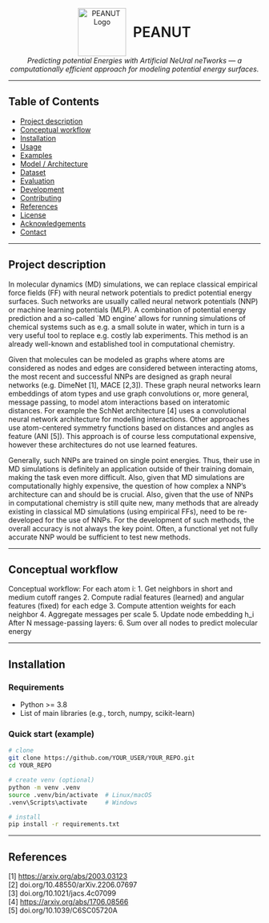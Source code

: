 <!--
  README skeleton for PEANUT project
  Replace placeholders (UPPERCASE) and remove comments when you fill them.
-->

<p align="center">
  <img src="https://github.com/user-attachments/assets/df36443e-af81-4ff5-acbb-35521bc64a5f" alt="PEANUT Logo" width="96" height="96" style="vertical-align:middle; margin-right:10px;">
  <span style="font-size:28px; font-weight:600; vertical-align:middle;">PEANUT</span><br>
  <em>Predicting potential Energies with Artificial NeUral neTworks — a computationally efficient approach for modeling potential energy surfaces.</em>
</p>

---

## Table of Contents
- [Project description](#Project-description)
- [Conceptual workflow](#conceptual-workflow)
- [Installation](#installation)
- [Usage](#usage)
- [Examples](#examples)
- [Model / Architecture](#model--architecture)
- [Dataset](#dataset)
- [Evaluation](#evaluation)
- [Development](#development)
- [Contributing](#contributing)
- [References](#references)
- [License](#license)
- [Acknowledgements](#acknowledgements)
- [Contact](#contact)

---

## Project description
<!-- Brief project summary: what it does, why it exists, what problem it solves. -->
In molecular dynamics (MD) simulations, we can replace classical empirical force fields (FF) with neural network potentials to predict potential energy surfaces. Such networks are usually called neural network potentials (NNP) or machine learning potentials (MLP). A combination of potential energy prediction and a so-called `MD engine’ allows for running simulations of chemical systems such as e.g. a small solute in water, which in turn is a very useful tool to replace e.g. costly lab experiments. This method is an already well-known and established tool in computational chemistry.

Given that molecules can be modeled as graphs where atoms are considered as nodes and edges are considered between interacting atoms, the most recent and successful NNPs are designed as graph neural networks (e.g. DimeNet [1], MACE [2,3]). These graph neural networks learn embeddings of atom types and use graph convolutions or, more general, message passing, to model atom interactions based on interatomic distances. For example the SchNet architecture [4] uses a convolutional neural network architecture for modelling interactions. Other approaches use atom-centered symmetry functions based on distances and angles as feature (ANI [5]). This approach is of course less computational expensive, however these architectures do not use learned features.

Generally, such NNPs are trained on single point energies. Thus, their use in MD simulations is definitely an application outside of their training domain, making the task even more difficult. Also, given that MD simulations are computationally highly expensive, the question of how complex a NNP’s architecture can and should be is crucial. Also, given that the use of NNPs in computational chemistry is still quite new, many methods that are already existing in classical MD simulations (using empirical FFs), need to be re-developed for the use of NNPs. For the development of such methods, the overall accuracy is not always the key point. Often, a functional yet not fully accurate NNP would be sufficient to test new methods.

---

## Conceptual workflow
<!-- Bullet-list of main capabilities -->
Conceptual workflow:
For each atom i:
    1. Get neighbors in short and medium cutoff ranges
    2. Compute radial features (learned) and angular features (fixed) for each edge
    3. Compute attention weights for each neighbor
    4. Aggregate messages per scale
    5. Update node embedding h_i
After N message-passing layers:
    6. Sum over all nodes to predict molecular energy

---

## Installation
<!-- Minimal instructions to get started locally. -->
### Requirements
- Python >= 3.8
- List of main libraries (e.g., torch, numpy, scikit-learn)

### Quick start (example)
```bash
# clone
git clone https://github.com/YOUR_USER/YOUR_REPO.git
cd YOUR_REPO

# create venv (optional)
python -m venv .venv
source .venv/bin/activate  # Linux/macOS
.venv\Scripts\activate     # Windows

# install
pip install -r requirements.txt
```
---

## References
[1] https://arxiv.org/abs/2003.03123  
[2] doi.org/10.48550/arXiv.2206.07697  
[3] doi.org/10.1021/jacs.4c07099  
[4] https://arxiv.org/abs/1706.08566  
[5] doi.org/10.1039/C6SC05720A  
